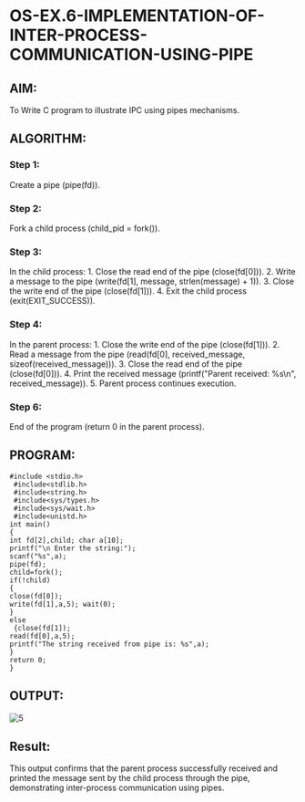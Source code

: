 # OS-EX.6-IMPLEMENTATION-OF-INTER-PROCESS-COMMUNICATION-USING-PIPE
## AIM:
To Write C program to illustrate IPC using pipes mechanisms.

## ALGORITHM:
### Step 1:
Create a pipe (pipe(fd)).

### Step 2:
Fork a child process (child_pid = fork()).

### Step 3:
In the child process: 1. Close the read end of the pipe (close(fd[0])). 2. Write a message to the pipe (write(fd[1], message, strlen(message) + 1)). 3. Close the write end of the pipe (close(fd[1])). 4. Exit the child process (exit(EXIT_SUCCESS)).

### Step 4:
In the parent process: 1. Close the write end of the pipe (close(fd[1])). 2. Read a message from the pipe (read(fd[0], received_message, sizeof(received_message))). 3. Close the read end of the pipe (close(fd[0])). 4. Print the received message (printf("Parent received: %s\n", received_message)). 5. Parent process continues execution.

### Step 6:
End of the program (return 0 in the parent process).

## PROGRAM:
```
#include <stdio.h>
 #include<stdlib.h>
 #include<string.h>
 #include<sys/types.h>
 #include<sys/wait.h>
 #include<unistd.h>
int main()
{
int fd[2],child; char a[10];
printf("\n Enter the string:");
scanf("%s",a);
pipe(fd);
child=fork();
if(!child)
{
close(fd[0]);
write(fd[1],a,5); wait(0);
}
else
 {close(fd[1]);
read(fd[0],a,5);
printf("The string received from pipe is: %s",a);
}
return 0;
}
```
## OUTPUT:
![5](https://github.com/naveenaakumarasamy/OS-EX.6-IMPLEMENTATION-OF-INTER-PROCESS-COMMUNICATION-USING-PIPE/assets/113497406/ed4af795-7421-4fe1-ac68-3d0a02127f3f)

## Result:
This output confirms that the parent process successfully received and printed the message sent by the child process through the pipe, demonstrating inter-process communication using pipes.
